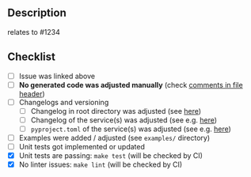 ## Description

<!-- **Please link some issue here describing what you are trying to achieve.**

In case there is no issue present for your PR, please consider creating one.
At least please give us some description what you are trying to achieve and why your change is needed. -->

relates to #1234

## Checklist

- [ ] Issue was linked above
- [ ] **No generated code was adjusted manually** (check [comments in file header](https://github.com/stackitcloud/stackit-sdk-python/blob/main/services/dns/src/stackit/dns/api_client.py#L10-L12))
- [ ] Changelogs and versioning
    - [ ] Changelog in root directory was adjusted (see [here](https://github.com/stackitcloud/stackit-sdk-python/blob/608176ab8cdfa60a3cfb09da49de0b1aba5fea84/CHANGELOG.md))
    - [ ] Changelog of the service(s) was adjusted (see e.g. [here](https://github.com/stackitcloud/stackit-sdk-python/blob/608176ab8cdfa60a3cfb09da49de0b1aba5fea84/services/dns/CHANGELOG.md))
    - [ ] `pyproject.toml` of the service(s) was adjusted (see e.g. [here](https://github.com/stackitcloud/stackit-sdk-python/blob/608176ab8cdfa60a3cfb09da49de0b1aba5fea84/services/dns/pyproject.toml))
- [ ] Examples were added / adjusted (see `examples/` directory)
- [ ] Unit tests got implemented or updated
- [x] Unit tests are passing: `make test` (will be checked by CI)
- [x] No linter issues: `make lint` (will be checked by CI)  
